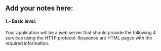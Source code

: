 ## Add your notes here:

#### 1.- Basic level:
Your application will be a web server that should provide the following 4 services 
using the HTTP protocol. Response are HTML pages with the required information.

